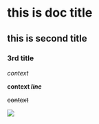# this is doc title

## this is second title

### 3rd title

*context*

**context _line_**

~~context~~

![](http://example.com/image/path.png)
